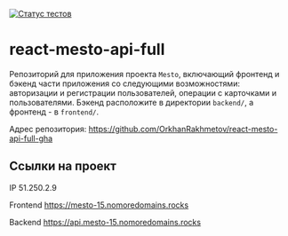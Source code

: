 [![Статус тестов](../../actions/workflows/tests.yml/badge.svg)](../../actions/workflows/tests.yml)

# react-mesto-api-full
Репозиторий для приложения проекта `Mesto`, включающий фронтенд и бэкенд части приложения со следующими возможностями: авторизации и регистрации пользователей, операции с карточками и пользователями. Бэкенд расположите в директории `backend/`, а фронтенд - в `frontend/`. 

Адрес репозитория: https://github.com/OrkhanRakhmetov/react-mesto-api-full-gha

## Ссылки на проект

IP 51.250.2.9

Frontend https://mesto-15.nomoredomains.rocks

Backend https://api.mesto-15.nomoredomains.rocks
